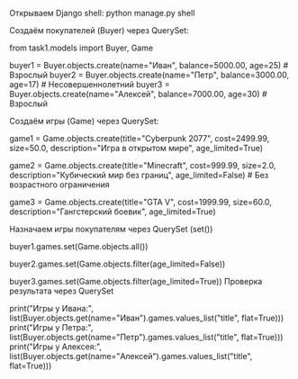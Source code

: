 Открываем Django shell:
python manage.py shell

Создаём покупателей (Buyer) через QuerySet:

from task1.models import Buyer, Game


buyer1 = Buyer.objects.create(name="Иван", balance=5000.00, age=25)  # Взрослый
buyer2 = Buyer.objects.create(name="Петр", balance=3000.00, age=17)  # Несовершеннолетний
buyer3 = Buyer.objects.create(name="Алексей", balance=7000.00, age=30)  # Взрослый

Создаём игры (Game) через QuerySet:


game1 = Game.objects.create(title="Cyberpunk 2077", cost=2499.99, size=50.0, 
                            description="Игра в открытом мире", age_limited=True)

game2 = Game.objects.create(title="Minecraft", cost=999.99, size=2.0, 
                            description="Кубический мир без границ", age_limited=False)  # Без возрастного ограничения

game3 = Game.objects.create(title="GTA V", cost=1999.99, size=60.0, 
                            description="Гангстерский боевик", age_limited=True)

Назначаем игры покупателям через QuerySet (set())


buyer1.games.set(Game.objects.all())


buyer2.games.set(Game.objects.filter(age_limited=False))


buyer3.games.set(Game.objects.filter(age_limited=True))
Проверка результата через QuerySet

print("Игры у Ивана:", list(Buyer.objects.get(name="Иван").games.values_list("title", flat=True)))
print("Игры у Петра:", list(Buyer.objects.get(name="Петр").games.values_list("title", flat=True)))
print("Игры у Алексея:", list(Buyer.objects.get(name="Алексей").games.values_list("title", flat=True)))
